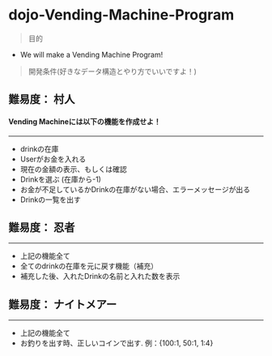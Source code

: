 # dojo-Vending-Machine-Program

> 目的
- We will make a Vending Machine Program!
> 開発条件(好きなデータ構造とやり方でいいですよ！)

## 難易度： 村人
#### Vending Machineには以下の機能を作成せよ！
___
- drinkの在庫
- Userがお金を入れる
- 現在の金額の表示、もしくは確認
- Drinkを選ぶ (在庫から-1)
- お金が不足しているかDrinkの在庫がない場合、エラーメッセージが出る
- Drinkの一覧を出す

## 難易度： 忍者
***
- 上記の機能全て
- 全てのdrinkの在庫を元に戻す機能（補充）
- 補充した後、入れたDrinkの名前と入れた数を表示
## 難易度： ナイトメアー
--- 
- 上記の機能全て
- お釣りを出す時、正しいコインで出す. 例：{100:1, 50:1, 1:4}
